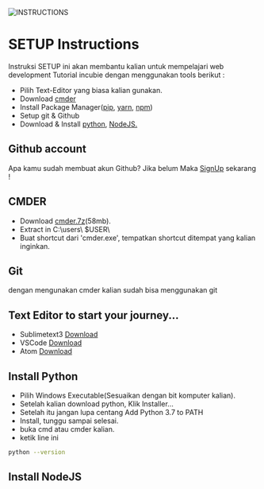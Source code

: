 ![INSTRUCTIONS](https://img.shields.io/badge/Instruction-Beta-red.svg?logo=appveyor&style=for-the-badge)

# SETUP Instructions

Instruksi SETUP ini akan membantu kalian untuk mempelajari web development Tutorial incubie dengan menggunakan tools berikut :

* Pilih Text-Editor yang biasa kalian gunakan.
* Download [cmder](http://cmder.net/)
* Install Package Manager([pip](Link), [yarn](Link), [npm](Link))
* Setup git & Github
* Download & Install [python](https://www.python.org/downloads/windows/), [NodeJS.](https://nodejs.org/en/download/)

## Github account
Apa kamu sudah membuat akun Github? Jika belum Maka [SignUp](https://github.com/join) sekarang !

## CMDER
* Download [cmder.7z](https://github.com/cmderdev/cmder/releases/download/v1.3.10/cmder.7z)(58mb).
* Extract in C:\users\ $USER\
* Buat shortcut dari 'cmder.exe', tempatkan shortcut ditempat yang kalian inginkan.

## Git
dengan mengunakan cmder kalian sudah bisa menggunakan git

## Text Editor to start your journey...

* Sublimetext3 [Download](https://www.sublimetext.com/3)
* VSCode [Download](https://code.visualstudio.com/download)
* Atom [Download](https://atom.io/)

## Install Python
* Pilih Windows Executable(Sesuaikan dengan bit komputer kalian).
* Setelah kalian download python, Klik Installer...
* Setelah itu jangan lupa centang Add Python 3.7 to PATH
* Install, tunggu sampai selesai.
* buka cmd atau cmder kalian.
* ketik line ini 
```bash
python --version
```

## Install NodeJS


